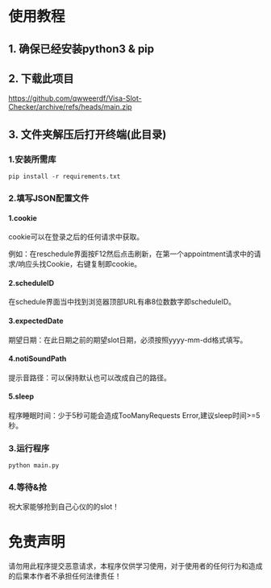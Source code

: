 # 使用教程

## 1. 确保已经安装python3 & pip

## 2. 下载此项目

https://github.com/qwweerdf/Visa-Slot-Checker/archive/refs/heads/main.zip

## 3. 文件夹解压后打开终端(此目录)

### 1.安装所需库

```shell
pip install -r requirements.txt
```
### 2.填写JSON配置文件

#### 1.cookie

cookie可以在登录之后的任何请求中获取。

例如：在reschedule界面按F12然后点击刷新，在第一个appointment请求中的请求/响应头找Cookie，右键复制即cookie。

#### 2.scheduleID

在schedule界面当中找到浏览器顶部URL有串8位数数字即scheduleID。

#### 3.expectedDate

期望日期：在此日期之前的期望slot日期，必须按照yyyy-mm-dd格式填写。

#### 4.notiSoundPath

提示音路径：可以保持默认也可以改成自己的路径。

#### 5.sleep

程序睡眠时间：少于5秒可能会造成TooManyRequests Error,建议sleep时间>=5秒。

### 3.运行程序

```shell
python main.py
```

### 4.等待&抢

祝大家能够抢到自己心仪的的slot！

# 免责声明

请勿用此程序提交恶意请求，本程序仅供学习使用，对于使用者的任何行为和造成的后果本作者不承担任何法律责任！